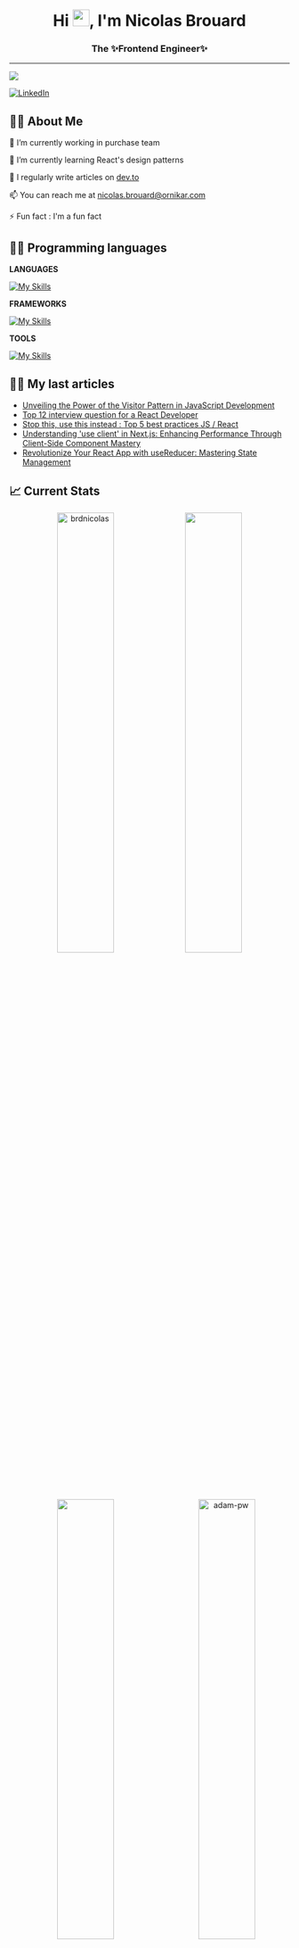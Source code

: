 
<h1 align="center">Hi <img src='https://raw.githubusercontent.com/rahulkarda/rahulkarda/main/wave.gif' style="height: 30px;"/>, I'm Nicolas Brouard</h1>
<h3 align="center">The ✨Frontend Engineer✨</h3>

--- 

[![](https://visitcount.itsvg.in/api?id=okr-brdnicolas&icon=0&color=0)](https://visitcount.itsvg.in)

[![LinkedIn](https://img.shields.io/badge/LinkedIn-%230077B5.svg?logo=linkedin&logoColor=white)](https://linkedin.com/in/brdnicolas)



## 🙋‍♂️ About Me
🔭 I’m currently working in purchase team

🌱 I’m currently learning React's design patterns

📝 I regularly write articles on [dev.to](https://dev.to/brdnicolas)

📫 You can reach me at <a href="mailto:nicolas.brouard@ornikar.com">nicolas.brouard@ornikar.com</a>

⚡ Fun fact : I'm a fun fact

## 👨‍💻 Programming languages
**LANGUAGES**

[![My Skills](https://skillicons.dev/icons?i=typescript,javascript,bash,python,html,css&perline=3)](https://skillicons.dev)

**FRAMEWORKS**

[![My Skills](https://skillicons.dev/icons?i=react,next,nest,tailwind,materialui,sass,redux,express,sequelize,postgresql,mysql,mongo&perline=3)](https://skillicons.dev)

**TOOLS**

[![My Skills](https://skillicons.dev/icons?i=git,github,gitlab,vscode,jest,figma,postman,docker,idea&perline=3)](https://skillicons.dev)

## ✍🏻 My last articles
<!-- BLOG-POST-LIST:START -->
- [Unveiling the Power of the Visitor Pattern in JavaScript Development](https://dev.to/exiosys/unveiling-the-power-of-the-visitor-pattern-in-javascript-development-4pb5)
- [Top 12 interview question for a React Developer](https://dev.to/exiosys/top-12-interview-question-for-a-react-developer-34f1)
- [Stop this, use this instead : Top 5 best practices JS / React](https://dev.to/exiosys/stop-this-use-this-instead-reactjs-javascript-14d4)
- [Understanding &#39;use client&#39; in Next.js: Enhancing Performance Through Client-Side Component Mastery](https://dev.to/exiosys/understanding-use-client-in-nextjs-enhancing-performance-through-client-side-component-mastery-10dg)
- [Revolutionize Your React App with useReducer: Mastering State Management](https://dev.to/exiosys/revolutionize-your-react-app-with-usereducer-mastering-state-management-naa)
<!-- BLOG-POST-LIST:END -->

## 📈 Current Stats
</div>
<p align="center"><img width="45%" src="https://github-readme-streak-stats.herokuapp.com/?user=okr-brdnicolas&theme=gotham&show_icons=true" alt="brdnicolas"/>

<img width="45%" src="https://github-readme-stats-ten-gilt.vercel.app/api?username=okr-brdnicolas&show_icons=true&theme=gotham"/>
</p>

<p align="center"><img  width="45%" src="https://github-readme-stats-ten-gilt.vercel.app/api/top-langs/?username=okr-brdnicolas&theme=gotham"/>
<img width="45%" align="right" src="https://github.com/Adam-pw/Adam-pw/blob/main/animation_500_kxa883sd.gif?raw=true" alt="adam-pw" />

</p>

### ✍️ Random Dev Quote
![](https://quotes-github-readme.vercel.app/api?type=horizontal&theme=dracula)

### 😂 Random Dev Meme
<img src='https://randommeme-five.vercel.app/' style="height: 400px;"/>

<!-- Proudly created with GPRM ( https://gprm.itsvg.in ) -->
